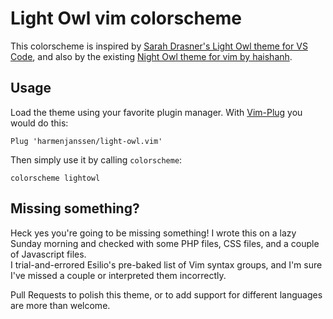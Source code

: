 # Light Owl vim colorscheme

This colorscheme is inspired by [Sarah Drasner's Light Owl theme for VS Code](https://github.com/sdras/night-owl-vscode-theme), and also by the existing [Night Owl theme for vim by haishanh](https://github.com/sdras/night-owl-vscode-theme).


## Usage

Load the theme using your favorite plugin manager. With [Vim-Plug](https://github.com/junegunn/vim-plug) you would do this:

```
Plug 'harmenjanssen/light-owl.vim'
```

Then simply use it by calling `colorscheme`:

```
colorscheme lightowl
```

## Missing something?

Heck yes you're going to be missing something! I wrote this on a lazy Sunday morning and checked with some PHP files, CSS files, and a couple of Javascript files.  
I trial-and-errored Esilio's pre-baked list of Vim syntax groups, and I'm sure I've missed a couple or interpreted them incorrectly.

Pull Requests to polish this theme, or to add support for different languages are more than welcome.
